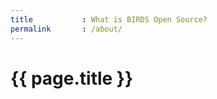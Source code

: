 ```yaml
---
title           : What is BIRDS Open Source?
permalink       : /about/
---
```


# {{ page.title }}

